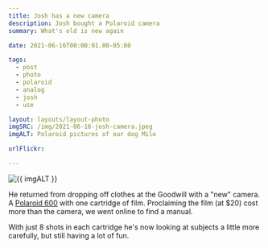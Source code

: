 ```yaml
---
title: Josh has a new camera
description: Josh bought a Polaroid camera
summary: What's old is new again

date: 2021-06-16T00:00:01.00-05:00

tags:
  - post
  - photo
  - polaroid
  - analog
  - josh
  - use

layout: layouts/layout-photo
imgSRC: /img/2021-06-16-josh-camera.jpeg
imgALT: Polaroid pictures of our dog Milo

urlFlickr: 

---
```

<p><img class="u-photo img-polaroid" src="{{ imgSRC }}" alt="{{ imgALT }}"></p>

He returned from dropping off clothes at the Goodwill with a "new" camera. A [Polaroid 600](https://us.polaroid.com/products/square-600-polaroid-camera " ") with one cartridge of film. Proclaiming the film (at $20) cost more than the camera, we went online to find a manual.

With just 8 shots in each cartridge he's now looking at subjects a little more carefully, but still having a lot of fun.